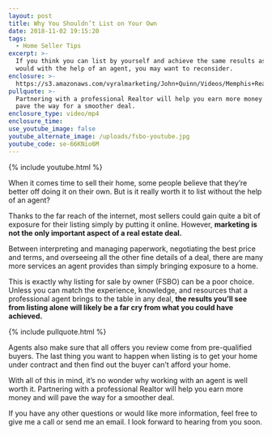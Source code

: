 ```yaml
---
layout: post
title: Why You Shouldn’t List on Your Own
date: 2018-11-02 19:15:20
tags:
  - Home Seller Tips
excerpt: >-
  If you think you can list by yourself and achieve the same results as you
  would with the help of an agent, you may want to reconsider.
enclosure: >-
  https://s3.amazonaws.com/vyralmarketing/John+Quinn/Videos/Memphis+Real+Estate-+Why+You+Shouldnt+List+on+Your+Own.mp4
pullquote: >-
  Partnering with a professional Realtor will help you earn more money and will
  pave the way for a smoother deal.
enclosure_type: video/mp4
enclosure_time:
use_youtube_image: false
youtube_alternate_image: /uploads/fsbo-youtube.jpg
youtube_code: se-66KNio6M
---
```


{% include youtube.html %}

When it comes time to sell their home, some people believe that they’re better off doing it on their own. But is it really worth it to list without the help of an agent?

Thanks to the far reach of the internet, most sellers could gain quite a bit of exposure for their listing simply by putting it online. However, **marketing is not the only important aspect of a real estate deal.**

Between interpreting and managing paperwork, negotiating the best price and terms, and overseeing all the other fine details of a deal, there are many more services an agent provides than simply bringing exposure to a home.

This is exactly why listing for sale by owner (FSBO) can be a poor choice. Unless you can match the experience, knowledge, and resources that a professional agent brings to the table in any deal, **the results you’ll see from listing alone will likely be a far cry from what you could have achieved.**

{% include pullquote.html %}

Agents also make sure that all offers you review come from pre-qualified buyers. The last thing you want to happen when listing is to get your home under contract and then find out the buyer can’t afford your home.

With all of this in mind, it’s no wonder why working with an agent is well worth it. Partnering with a professional Realtor will help you earn more money and will pave the way for a smoother deal.

If you have any other questions or would like more information, feel free to give me a call or send me an email. I look forward to hearing from you soon.